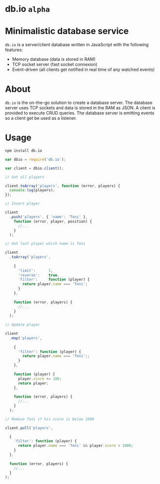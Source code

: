 db.io `alpha`
============

# Minimalistic database service

`db.io` is a server/client database written in JavaScript with the following features:

- Memory database (data is stored in RAM)
- TCP socket server (fast socket connexion)
- Event-driven (all clients get notified in real time of any watched events)

# About

`db.io` is the on-the-go solution to create a database server. The database server uses TCP sockets and data is stored in the RAM as JSON. A client is provided to execute CRUD queries. The database server is emitting events so a client get be used as a listener.

# Usage

```bash
npm install db.io
```

```js
var dbio = require('db.io');

var client = dbio.client();

// Get all players

client.toArray('players', function (error, players) {
  console.log(players);
});

// Insert player

client
  .push('players', { 'name': 'Toni' },
    function (error, player, position) {
      //...
    }
  );

// Get last player which name is Toni

client
  .toArray('players',
    
    {
      'limit':      1,
      'reverse':    true,
      'filter':     function (player) {
        return player.name === 'Toni';
      }
    },
    
    function (error, players) {
      //...
    }
  );
  
// Update player

client
  .map('players',
  
    {
      'filter': function (player) {
        return player.name === 'Toni';;
      }
    },
    
    function (player) {
      player.score += 100;
      return player;
    },
    
    function (error, players) {
      //...
    }
  );

// Remove Toni if his score is below 1000

client.pull('players',

  {
    'filter': function (player) {
      return player.name === 'Toni' && player.score < 1000;
    }
  },
  
  function (error, players) {
    //...
  }
);
```

